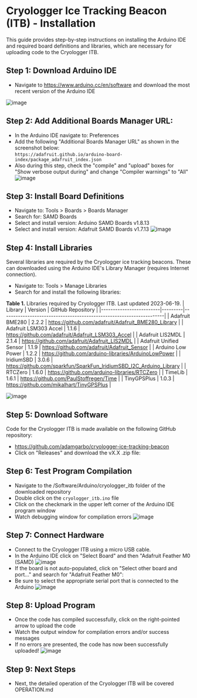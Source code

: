# Cryologger Ice Tracking Beacon (ITB) - Installation
This guide provides step-by-step instructions on installing the Arduino IDE and required board definitions and libraries, which are necessary for uploading code to the Cryologger ITB.

## Step 1: Download Arduino IDE  
* Navigate to https://www.arduino.cc/en/software and download the most recent version of the Arduino IDE

![image](https://github.com/adamgarbo/cryologger-ice-tracking-beacon/assets/22924092/323c74a1-2ce1-4e39-a8eb-d39ad760a9a6)

## Step 2: Add Additional Boards Manager URL:
* In the Arduino IDE navigate to: Preferences
* Add the following "Additional Boards Manager URL" as shown in the screenshot below:  
```https://adafruit.github.io/arduino-board-index/package_adafruit_index.json```
* Also during this step, check the "compile" and "upload" boxes for "Show verbose output during" and change "Compiler warnings" to "All"
![image](https://github.com/adamgarbo/cryologger-ice-tracking-beacon/assets/22924092/f0db6767-526f-45cb-b0a7-c750295eeb83)

## Step 3: Install Board Definitions
* Navigate to: Tools > Boards > Boards Manager
* Search for: SAMD Boards
* Select and install version: Arduino SAMD Boards v1.8.13 
* Select and install version: Adafruit SAMD Boards v1.7.13
![image](https://github.com/adamgarbo/cryologger-ice-tracking-beacon/assets/22924092/f4d9af80-c4ba-4fab-958b-c35e1e4ac1e3)

## Step 4: Install Libraries
Several libraries are required by the Cryologger ice tracking beacons. These can downloaded using the Arduino IDE's Library Manager (requires Internet connection).

* Navigate to: Tools > Manage Libraries
* Search for and install the following libraries:

**Table 1.** Libraries required by Cryologger ITB. Last updated 2023-06-19.
| Library                 | Version | GitHub Repository                                                   |
|-------------------------|---------|---------------------------------------------------------------------|
| Adafruit BME280         | 2.2.2   | https://github.com/adafruit/Adafruit_BME280_Library                 |
| Adafruit LSM303 Accel   | 1.1.6   | https://github.com/adafruit/Adafruit_LSM303_Accel                   |
| Adafruit LIS2MDL        | 2.1.4   | https://github.com/adafruit/Adafruit_LIS2MDL                        |
| Adafruit Unified Sensor | 1.1.9   | https://github.com/adafruit/Adafruit_Sensor                         |
| Arduino Low Power       | 1.2.2   | https://github.com/arduino-libraries/ArduinoLowPower                |
| IridiumSBD              | 3.0.6   | https://github.com/sparkfun/SparkFun_IridiumSBD_I2C_Arduino_Library |
| RTCZero                 | 1.6.0   | https://github.com/arduino-libraries/RTCZero                        |
| TimeLib                 | 1.6.1   | https://github.com/PaulStoffregen/Time                              |
| TinyGPSPlus             | 1.0.3   | https://github.com/mikalhart/TinyGPSPlus                            |

![image](https://github.com/adamgarbo/cryologger-ice-tracking-beacon/assets/22924092/dadb37fe-46c7-48af-ad3d-cbb4061d01a6)

## Step 5: Download Software
Code for the Cryologger ITB is made available on the following GitHub repository:
* https://github.com/adamgarbo/cryologger-ice-tracking-beacon
* Click on "Releases" and download the vX.X .zip file:

## Step 6: Test Program Compilation
* Navigate to the /Software/Arduino/cryologger_itb folder of the downloaded repository
* Double click on the `cryologger_itb.ino` file
* Click on the checkmark in the upper left corner of the Arduino IDE program window
* Watch debugging window for compilation errors
![image](https://github.com/adamgarbo/cryologger-ice-tracking-beacon/assets/22924092/c82fb874-a910-4be7-866c-09b41ea7edb9)

## Step 7: Connect Hardware
* Connect to the Cryologger ITB using a micro USB cable.
* In the Arduino IDE click on "Select Board" and then "Adafruit Feather M0 (SAMD)
![image](https://github.com/adamgarbo/cryologger-ice-tracking-beacon/assets/22924092/0199d2f2-ca16-42ae-bb7f-c8cd82348479)
* If the board is not auto-populated, click on "Select other board and port..." and search for "Adafruit Feather M0":
* Be sure to select the appropriate serial port that is connected to the Arduino
![image](https://github.com/adamgarbo/cryologger-ice-tracking-beacon/assets/22924092/dc0b3bcc-e7c9-4635-941f-46600e63a128)

## Step 8: Upload Program
* Once the code has compiled successfully, click on the right-pointed arrow to upload the code
* Watch the output window for compilation errors and/or success messages
* If no errors are presented, the code has now been successfully uploaded!
![image](https://github.com/adamgarbo/cryologger-ice-tracking-beacon/assets/22924092/9b6e171d-9864-46d8-8cc3-003e7c313a0c)

## Step 9: Next Steps
* Next, the detailed operation of the Cryologger ITB will be covered OPERATION.md

